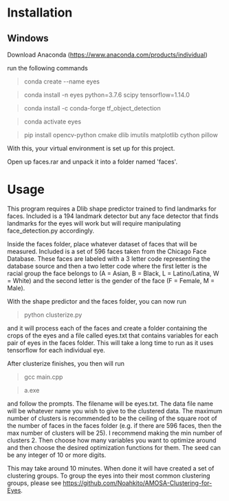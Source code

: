 # Installation

## Windows
Download Anaconda (https://www.anaconda.com/products/individual)

run the following commands

> conda create --name eyes

> conda install -n eyes python=3.7.6 scipy tensorflow=1.14.0

> conda install -c conda-forge tf_object_detection

> conda activate eyes

> pip install opencv-python cmake dlib imutils matplotlib cython pillow

With this, your virtual environment is set up for this project.

Open up faces.rar and unpack it into a folder named 'faces'.

# Usage

This program requires a Dlib shape predictor trained to find landmarks for faces. Included is a 194 landmark detector but any face detector that finds landmarks for the eyes will work but will require manipulating face_detection.py accordingly.

Inside the faces folder, place whatever dataset of faces that will be measured. Included is a set of 596 faces taken from the Chicago Face Database. These faces are labeled with a 3 letter code representing the database source and then a two letter code where the first letter is the racial group the face belongs to (A = Asian, B = Black, L = Latino/Latina, W = White) and the second letter is the gender of the face (F = Female, M = Male).

With the shape predictor and the faces folder, you can now run

> python clusterize.py

and it will process each of the faces and create a folder containing the crops of the eyes and a file called eyes.txt that contains variables for each pair of eyes in the faces folder. This will take a long time to run as it uses tensorflow for each individual eye.

After clusterize finishes, you then will run

> gcc main.cpp

> a.exe

and follow the prompts. The filename will be eyes.txt. The data file name will be whatever name you wish to give to the clustered data. The maximum number of clusters is recommended to be the ceiling of the square root of the number of faces in the faces folder (e.g. if there are 596 faces, then the max number of clusters will be 25). I recommend making the min number of clusters 2. Then choose how many variables you want to optimize around and then choose the desired optimization functions for them. The seed can be any integer of 10 or more digits.

This may take around 10 minutes. When done it will have created a set of clustering groups. To group the eyes into their most common clustering groups, please see https://github.com/Noahkito/AMOSA-Clustering-for-Eyes.
